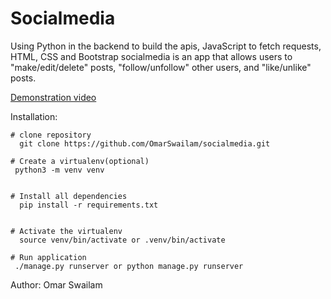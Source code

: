 # Socialmedia

Using Python in the backend to build the apis, JavaScript to fetch requests, HTML, CSS and Bootstrap
socialmedia is an app that allows users to "make/edit/delete" posts,
"follow/unfollow" other users, and "like/unlike" posts.

[Demonstration video](https://www.youtube.com/watch?v=OgwhJx4r3ko)

Installation:

    # clone repository
      git clone https://github.com/OmarSwailam/socialmedia.git

    # Create a virtualenv(optional)
     python3 -m venv venv


    # Install all dependencies
      pip install -r requirements.txt


    # Activate the virtualenv
      source venv/bin/activate or .venv/bin/activate

    # Run application
     ./manage.py runserver or python manage.py runserver
 
 
Author: Omar Swailam
